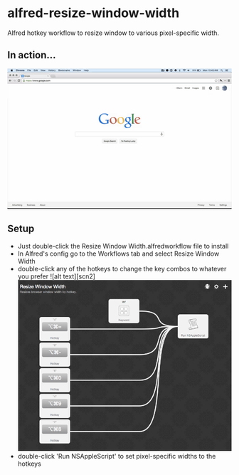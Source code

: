 alfred-resize-window-width
==========================

Alfred hotkey workflow to resize window to various pixel-specific width.

## In action...
![alt text][demo]

## Setup
- Just double-click the Resize Window Width.alfredworkflow file to install
- In Alfred's config go to the Workflows tab and select Resize Window Width
- double-click any of the hotkeys to change the key combos to whatever you prefer
![alt text][scn2]
![alt text][scrn1]
- double-click 'Run NSAppleScript' to set pixel-specific widths to the hotkeys


[demo]: ./demo/alfred-resizewindowwidth-demo.mov.gif "In action"
[scrn1]: ./screenshots/alfred-resizewindowwidth-1.png "hotkeys"
[scrn2]: ./screenshots/alfred-resizewindowwidth-2.png ""
